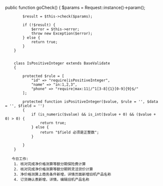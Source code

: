 public function goCheck()
       	{
       		$params = Request::instance()->param();
       
       		$result = $this->check($params);
       
       		if (!$result) {
       			$error = $this->error;
       			throw new Exception($error);
       		} else {
       			return true;
       		}
       	}
       	
       	
       	class IsPositiveInteger extends BaseValidate
        {
        
        	protected $rule = [
        		"id" => "require|isPositiveInteger",
        		"name" => "in:1,2,3",
        		"phone" => "require|max:11|/^1[3-8]{1}[0-9]{9}$/"
        	];
        
        	protected function isPositiveInteger($value, $rule = '', $data = '', $field = '')
        	{
        		if (is_numeric($value) && is_int($value + 0) && ($value + 0) > 0) {
        			return true;
        		} else {
        			return "$field 必须是正整数";
        		}
        
        	}
        }
        
       今日工作:
        1. 核对完成净价格测算等额分期保险费计算
        2. 核对完成净价格测算等额分期转灵活贷价计算
        3. 净价格测算上商务条件新增，详情页面新增旧机产品名称
        4. 订货确认表新增，详情，编辑旧机产品名称

        